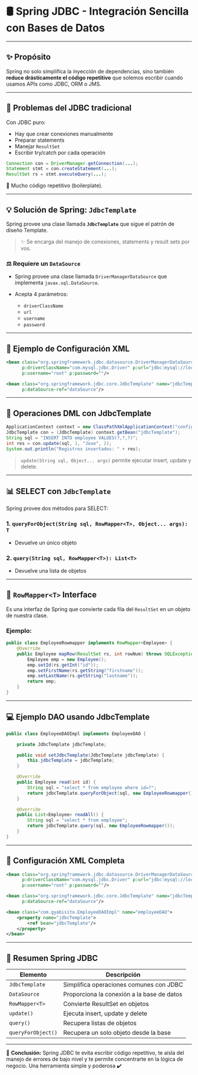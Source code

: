 # 🛢️ Spring JDBC - Integración Sencilla con Bases de Datos

---

## ✨ Propósito

Spring no solo simplifica la inyección de dependencias, sino también **reduce drásticamente el código repetitivo** que solemos escribir cuando usamos APIs como JDBC, ORM o JMS.

---

## 🔹 Problemas del JDBC tradicional

Con JDBC puro:

* Hay que crear conexiones manualmente
* Preparar statements
* Manejar `ResultSet`
* Escribir try/catch por cada operación

```java
Connection con = DriverManager.getConnection(...);
Statement stmt = con.createStatement(...);
ResultSet rs = stmt.executeQuery(...);
```

🚩 Mucho código repetitivo (boilerplate).

---

## 💡 Solución de Spring: `JdbcTemplate`

Spring provee una clase llamada **`JdbcTemplate`** que sigue el patrón de diseño Template.

> ✨ Se encarga del manejo de conexiones, statements y result sets por vos.

### ⚖️ Requiere un `DataSource`

* Spring provee una clase llamada `DriverManagerDataSource` que implementa `javax.sql.DataSource`.
* Acepta 4 parámetros:

  * `driverClassName`
  * `url`
  * `username`
  * `password`

---

## 📁 Ejemplo de Configuración XML

```xml
<bean class="org.springframework.jdbc.datasource.DriverManagerDataSource" name="dataSource"
      p:driverClassName="com.mysql.jdbc.Driver" p:url="jdbc:mysql://localhost/mydb"
      p:username="root" p:password=""/>

<bean class="org.springframework.jdbc.core.JdbcTemplate" name="jdbcTemplate"
      p:dataSource-ref="dataSource"/>
```

---

## 🚀 Operaciones DML con JdbcTemplate

```java
ApplicationContext context = new ClassPathXmlApplicationContext("config.xml");
JdbcTemplate con = (JdbcTemplate) context.getBean("jdbcTemplate");
String sql = "INSERT INTO employee VALUES(?,?,?)";
int res = con.update(sql, 1, "Jose", 2);
System.out.println("Registros insertados: " + res);
```

> `update(String sql, Object... args)` permite ejecutar insert, update y delete.

---

## 📊 SELECT con `JdbcTemplate`

Spring provee dos métodos para SELECT:

### 1. `queryForObject(String sql, RowMapper<T>, Object... args): T`

* Devuelve un único objeto

### 2. `query(String sql, RowMapper<T>): List<T>`

* Devuelve una lista de objetos

---

## 🧬 `RowMapper<T>` Interface

Es una interfaz de Spring que convierte cada fila del `ResultSet` en un objeto de nuestra clase.

### Ejemplo:

```java
public class EmployeeRowmapper implements RowMapper<Employee> {
    @Override
    public Employee mapRow(ResultSet rs, int rowNum) throws SQLException {
        Employee emp = new Employee();
        emp.setId(rs.getInt("id"));
        emp.setFirstName(rs.getString("firstname"));
        emp.setLastName(rs.getString("lastname"));
        return emp;
    }
}
```

---

## 💻 Ejemplo DAO usando JdbcTemplate

```java
public class EmployeeDAOImpl implements EmployeeDAO {

    private JdbcTemplate jdbcTemplate;

    public void setJdbcTemplate(JdbcTemplate jdbcTemplate) {
        this.jdbcTemplate = jdbcTemplate;
    }

    @Override
    public Employee read(int id) {
        String sql = "select * from employee where id=?";
        return jdbcTemplate.queryForObject(sql, new EmployeeRowmapper(), id);
    }

    @Override
    public List<Employee> readAll() {
        String sql = "select * from employee";
        return jdbcTemplate.query(sql, new EmployeeRowmapper());
    }
}
```

---

## 📂 Configuración XML Completa

```xml
<bean class="org.springframework.jdbc.datasource.DriverManagerDataSource" name="dataSource"
      p:driverClassName="com.mysql.jdbc.Driver" p:url="jdbc:mysql://localhost/mydb"
      p:username="root" p:password=""/>

<bean class="org.springframework.jdbc.core.JdbcTemplate" name="jdbcTemplate"
      p:dataSource-ref="dataSource"/>

<bean class="com.gyabisito.EmployeeDAOImpl" name="employeeDAO">
    <property name="jdbcTemplate">
        <ref bean="jdbcTemplate"/>
    </property>
</bean>
```

---

## 🔄 Resumen Spring JDBC

| Elemento           | Descripción                                |
| ------------------ | ------------------------------------------ |
| `JdbcTemplate`     | Simplifica operaciones comunes con JDBC    |
| `DataSource`       | Proporciona la conexión a la base de datos |
| `RowMapper<T>`     | Convierte ResultSet en objetos             |
| `update()`         | Ejecuta insert, update y delete            |
| `query()`          | Recupera listas de objetos                 |
| `queryForObject()` | Recupera un solo objeto desde la base      |

---

🔗 **Conclusión:** Spring JDBC te evita escribir código repetitivo, te aísla del manejo de errores de bajo nivel y te permite concentrarte en la lógica de negocio. Una herramienta simple y poderosa ✔️
